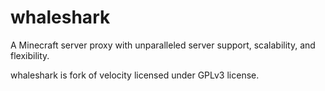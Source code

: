 # whaleshark

A Minecraft server proxy with unparalleled server support, scalability,
and flexibility.

whaleshark is fork of velocity licensed under GPLv3 license.
